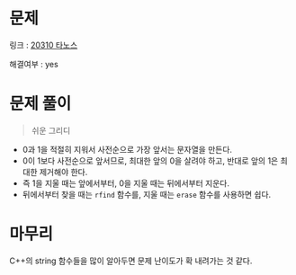 # 문제
링크 : [20310 타노스](https://www.acmicpc.net/problem/20310)

해결여부 : yes

# 문제 풀이
> 쉬운 그리디
- 0과 1을 적절히 지워서 사전순으로 가장 앞서는 문자열을 만든다.
- 0이 1보다 사전순으로 앞서므로, 최대한 앞의 0을 살려야 하고, 반대로 앞의 1은 최대한 제거해야 한다.
- 즉 1을 지울 때는 앞에서부터, 0을 지울 때는 뒤에서부터 지운다.
- 뒤에서부터 찾을 때는 `rfind` 함수를, 지울 때는 `erase` 함수를 사용하면 쉽다.

# 마무리
C++의 string 함수들을 많이 알아두면 문제 난이도가 확 내려가는 것 같다.